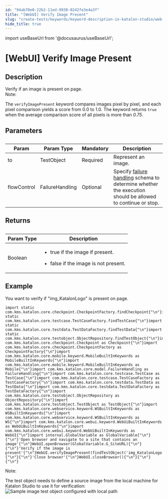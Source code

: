 ```yaml
---
id: "94ab70e0-22b2-11ed-9930-0242fe3e4a3f"
title: "[WebUI] Verify Image Present"
slug: "create-tests/keywords/keyword-description-in-katalon-studio/web-ui-keywords/webui-verify-image-present"
hide_title: true
---
```

import useBaseUrl from '@docusaurus/useBaseUrl';


# <a id="id_0" class="anchor_top_offset"/><a id="ariaid-title1" class="anchor_top_offset"/>[WebUI] Verify Image Present


## <a id="id_0__id_1" class="anchor_top_offset"/>Description 

<div xmlns="http://www.w3.org/1999/xhtml" className="p">Verify if an image is present on page.<div className="note note note_note"><span className="note__title">Note:</span> <p className="p">The <code className="ph codeph">verifyImagePresent</code> keyword compares images pixel by pixel, and each pixel comparison yields a score from 0.0 to 1.0. The keyword returns <code className="ph codeph">true</code> when the average comparison score of all pixels is more than <em className="ph i">0.75</em>.</p></div></div>

## <a id="id_0__id_2" class="anchor_top_offset"/>Parameters 

<table xmlns="http://www.w3.org/1999/xhtml" className="table anchor_top_offset" id="id_0__074ba5d6-378c-4a5a-a0fb-325f17cd28d5"><caption /><thead className="thead"><tr className><th className="entry anchor_top_offset" id="id_0__074ba5d6-378c-4a5a-a0fb-325f17cd28d5__entry__1">Param</th><th className="entry anchor_top_offset" id="id_0__074ba5d6-378c-4a5a-a0fb-325f17cd28d5__entry__2">Param Type</th><th className="entry anchor_top_offset" id="id_0__074ba5d6-378c-4a5a-a0fb-325f17cd28d5__entry__3">Mandatory</th><th className="entry anchor_top_offset" id="id_0__074ba5d6-378c-4a5a-a0fb-325f17cd28d5__entry__4">Description</th></tr></thead><tbody className="tbody"><tr className><td className="entry" headers="id_0__074ba5d6-378c-4a5a-a0fb-325f17cd28d5__entry__1 id_0__074ba5d6-378c-4a5a-a0fb-325f17cd28d5__entry__2 id_0__074ba5d6-378c-4a5a-a0fb-325f17cd28d5__entry__3 id_0__074ba5d6-378c-4a5a-a0fb-325f17cd28d5__entry__4 ">to</td><td className="entry" headers="id_0__074ba5d6-378c-4a5a-a0fb-325f17cd28d5__entry__1 id_0__074ba5d6-378c-4a5a-a0fb-325f17cd28d5__entry__2 id_0__074ba5d6-378c-4a5a-a0fb-325f17cd28d5__entry__3 id_0__074ba5d6-378c-4a5a-a0fb-325f17cd28d5__entry__4 ">TestObject</td><td className="entry" headers="id_0__074ba5d6-378c-4a5a-a0fb-325f17cd28d5__entry__1 id_0__074ba5d6-378c-4a5a-a0fb-325f17cd28d5__entry__2 id_0__074ba5d6-378c-4a5a-a0fb-325f17cd28d5__entry__3 id_0__074ba5d6-378c-4a5a-a0fb-325f17cd28d5__entry__4 ">Required</td><td className="entry" headers="id_0__074ba5d6-378c-4a5a-a0fb-325f17cd28d5__entry__1 id_0__074ba5d6-378c-4a5a-a0fb-325f17cd28d5__entry__2 id_0__074ba5d6-378c-4a5a-a0fb-325f17cd28d5__entry__3 id_0__074ba5d6-378c-4a5a-a0fb-325f17cd28d5__entry__4 ">Represent an image.</td></tr><tr className><td className="entry" headers="id_0__074ba5d6-378c-4a5a-a0fb-325f17cd28d5__entry__1 id_0__074ba5d6-378c-4a5a-a0fb-325f17cd28d5__entry__2 id_0__074ba5d6-378c-4a5a-a0fb-325f17cd28d5__entry__3 id_0__074ba5d6-378c-4a5a-a0fb-325f17cd28d5__entry__4 ">flowControl</td><td className="entry" headers="id_0__074ba5d6-378c-4a5a-a0fb-325f17cd28d5__entry__1 id_0__074ba5d6-378c-4a5a-a0fb-325f17cd28d5__entry__2 id_0__074ba5d6-378c-4a5a-a0fb-325f17cd28d5__entry__3 id_0__074ba5d6-378c-4a5a-a0fb-325f17cd28d5__entry__4 ">FailureHandling</td><td className="entry" headers="id_0__074ba5d6-378c-4a5a-a0fb-325f17cd28d5__entry__1 id_0__074ba5d6-378c-4a5a-a0fb-325f17cd28d5__entry__2 id_0__074ba5d6-378c-4a5a-a0fb-325f17cd28d5__entry__3 id_0__074ba5d6-378c-4a5a-a0fb-325f17cd28d5__entry__4 ">Optional</td><td className="entry" headers="id_0__074ba5d6-378c-4a5a-a0fb-325f17cd28d5__entry__1 id_0__074ba5d6-378c-4a5a-a0fb-325f17cd28d5__entry__2 id_0__074ba5d6-378c-4a5a-a0fb-325f17cd28d5__entry__3 id_0__074ba5d6-378c-4a5a-a0fb-325f17cd28d5__entry__4 ">Specify <a className="xref" href="/docs/maintain/configure-failure-handling-settings-in-katalon-studio">failure handling</a> schema to determine whether the execution should be allowed to continue or stop.</td></tr></tbody></table> 

## <a id="id_0__id_3" class="anchor_top_offset"/>Returns 

<table xmlns="http://www.w3.org/1999/xhtml" className="table anchor_top_offset" id="id_0__8df89d06-4fa4-4d7c-a56b-10d46f1a0f2d"><caption /><thead className="thead"><tr className><th className="entry anchor_top_offset" id="id_0__8df89d06-4fa4-4d7c-a56b-10d46f1a0f2d__entry__1">Param Type</th><th className="entry anchor_top_offset" id="id_0__8df89d06-4fa4-4d7c-a56b-10d46f1a0f2d__entry__2">Description</th></tr></thead><tbody className="tbody"><tr className><td className="entry" headers="id_0__8df89d06-4fa4-4d7c-a56b-10d46f1a0f2d__entry__1 id_0__8df89d06-4fa4-4d7c-a56b-10d46f1a0f2d__entry__2 ">Boolean</td><td className="entry" headers="id_0__8df89d06-4fa4-4d7c-a56b-10d46f1a0f2d__entry__1 id_0__8df89d06-4fa4-4d7c-a56b-10d46f1a0f2d__entry__2 "><ul className="ul"><li className="li"><p className="p">true if the image if present.</p></li><li className="li"><p className="p">false if the image is not present. </p></li></ul></td></tr></tbody></table> 

## <a id="id_0__id_4" class="anchor_top_offset"/>Example 

<p xmlns="http://www.w3.org/1999/xhtml" className="p">You want to verify if "img_KatalonLogo" is present on page.</p> 
<pre xmlns="http://www.w3.org/1999/xhtml" className="pre codeblock"><code>import static com.kms.katalon.core.checkpoint.CheckpointFactory.findCheckpoint{"\n"}import static com.kms.katalon.core.testcase.TestCaseFactory.findTestCase{"\n"}import static com.kms.katalon.core.testdata.TestDataFactory.findTestData{"\n"}import static com.kms.katalon.core.testobject.ObjectRepository.findTestObject{"\n"}import com.kms.katalon.core.checkpoint.Checkpoint as Checkpoint{"\n"}import com.kms.katalon.core.checkpoint.CheckpointFactory as CheckpointFactory{"\n"}import com.kms.katalon.core.mobile.keyword.MobileBuiltInKeywords as MobileBuiltInKeywords{"\n"}import com.kms.katalon.core.mobile.keyword.MobileBuiltInKeywords as Mobile{"\n"}import com.kms.katalon.core.model.FailureHandling as FailureHandling{"\n"}import com.kms.katalon.core.testcase.TestCase as TestCase{"\n"}import com.kms.katalon.core.testcase.TestCaseFactory as TestCaseFactory{"\n"}import com.kms.katalon.core.testdata.TestData as TestData{"\n"}import com.kms.katalon.core.testdata.TestDataFactory as TestDataFactory{"\n"}import com.kms.katalon.core.testobject.ObjectRepository as ObjectRepository{"\n"}import com.kms.katalon.core.testobject.TestObject as TestObject{"\n"}import com.kms.katalon.core.webservice.keyword.WSBuiltInKeywords as WSBuiltInKeywords{"\n"}import com.kms.katalon.core.webservice.keyword.WSBuiltInKeywords as WS{"\n"}import com.kms.katalon.core.webui.keyword.WebUiBuiltInKeywords as WebUiBuiltInKeywords{"\n"}import com.kms.katalon.core.webui.keyword.WebUiBuiltInKeywords as WebUI{"\n"}import internal.GlobalVariable as GlobalVariable{"\n"}{"\n"}'Open browser and navigate to a site that contains an image'{"\n"}WebUI.openBrowser(GlobalVariable.G_SiteURL){"\n"}{"\n"}'Verify if the image is present'{"\n"}WebUI.verifyImagePresent(findTestObject('img_KatalonLogo')){"\n"}{"\n"}'Close browser'{"\n"}WebUI.closeBrowser(){"\n"}{"\n"}{"\n"}</code></pre> 
<div xmlns="http://www.w3.org/1999/xhtml" className="note note note_note"><span className="note__title">Note:</span> <p className="p">The test object needs to define a source image from the local machine for Katalon Studio to use it for verification:<img className="image" width={500} src={useBaseUrl("/4cd0d310-9ed5-11ed-998d-0242cfbc79b5.png")} alt="Sample image test object configured with local path" /></p></div>
